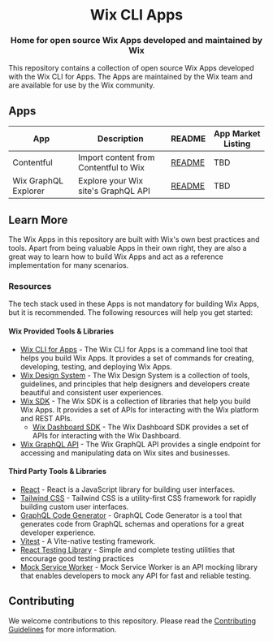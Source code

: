 <center>
    <h1>Wix CLI Apps</h1>
    <h3>Home for open source Wix Apps developed and maintained by Wix</h3>
</center>

This repository contains a collection of open source Wix Apps developed with the Wix CLI for Apps. The Apps are maintained by the Wix team and are available for use by the Wix community.

## Apps

| App                   | Description                           | README | App Market Listing |
| --------------------- | ------------------------------------- | ------ | ------------------ |
| Contentful            | Import content from Contentful to Wix | [README](./packages/contentful/) | TBD                |
| Wix GraphQL Explorer  | Explore your Wix site's GraphQL API   | [README](./packages/wix-graphql-explorer/) | TBD                |

## Learn More

The Wix Apps in this repository are built with Wix's own best practices and tools. Apart from being valuable Apps in their own right, they are also a great way to learn how to build Wix Apps and act as a reference implementation for many scenarios. 

### Resources

The tech stack used in these Apps is not mandatory for building Wix Apps, but it is recommended. The following resources will help you get started:

#### Wix Provided Tools & Libraries

- [Wix CLI for Apps](https://dev.wix.com/docs/build-apps/developer-tools/cli/get-started/about-the-wix-cli-for-apps) - The Wix CLI for Apps is a command line tool that helps you build Wix Apps. It provides a set of commands for creating, developing, testing, and deploying Wix Apps.
- [Wix Design System](https://www.docs.wixdesignsystem.com/) - The Wix Design System is a collection of tools, guidelines, and principles that help designers and developers create beautiful and consistent user experiences.
- [Wix SDK](https://dev.wix.com/docs/sdk) - The Wix SDK is a collection of libraries that help you build Wix Apps. It provides a set of APIs for interacting with the Wix platform and REST APIs.
  - [Wix Dashboard SDK](https://dev.wix.com/docs/sdk/api-reference/dashboard/introduction) - The Wix Dashboard SDK provides a set of APIs for interacting with the Wix Dashboard.
- [Wix GraphQL API](https://dev.wix.com/docs/graphql) - The Wix GraphQL API provides a single endpoint for accessing and manipulating data on Wix sites and businesses.

#### Third Party Tools & Libraries

- [React](https://reactjs.org/) - React is a JavaScript library for building user interfaces.
- [Tailwind CSS](https://tailwindcss.com/) - Tailwind CSS is a utility-first CSS framework for rapidly building custom user interfaces.
- [GraphQL Code Generator](https://the-guild.dev/graphql/codegen) - GraphQL Code Generator is a tool that generates code from GraphQL schemas and operations for a great developer experience.
- [Vitest](https://vitest.dev/) - A Vite-native testing framework.
- [React Testing Library](https://testing-library.com/docs/react-testing-library/intro/) - Simple and complete testing utilities that encourage good testing practices
- [Mock Service Worker](https://mswjs.io/) - Mock Service Worker is an API mocking library that enables developers to mock any API for fast and reliable testing.

## Contributing

We welcome contributions to this repository. Please read the [Contributing Guidelines](./CONTRIBUTING.md) for more information.
